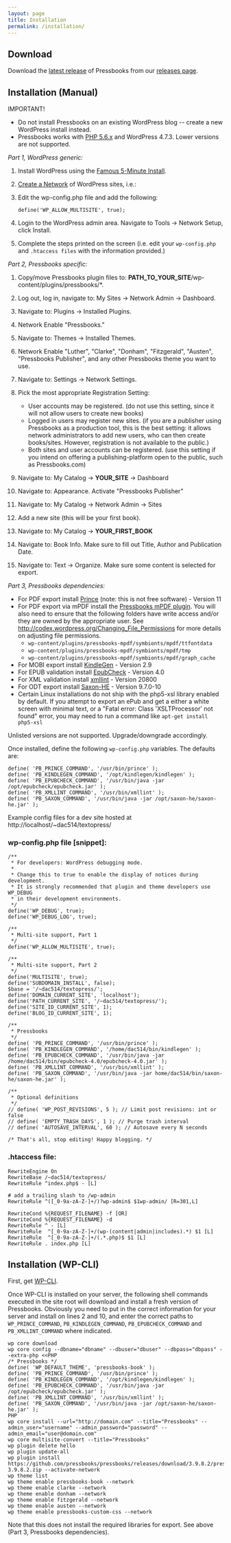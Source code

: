 ```yaml
---
layout: page
title: Installation
permalink: /installation/
---
```


## Download

Download the [latest release][1] of Pressbooks from our [releases page][2].

## Installation (Manual)

IMPORTANT!

*   Do not install Pressbooks on an existing WordPress blog -- create a new WordPress install instead.
*   Pressbooks works with [PHP 5.6.x][3] and WordPress 4.7.3. Lower versions are not supported.

*Part 1, WordPress generic:*

1.  Install WordPress using the [Famous 5-Minute Install][4].

2.  [Create a Network][5] of WordPress sites, i.e.:

3.  Edit the wp-config.php file and add the following:

    `define('WP_ALLOW_MULTISITE', true);`

4.  Login to the WordPress admin area. Navigate to Tools → Network Setup, click Install.

5.  Complete the steps printed on the screen (i.e. edit your `wp-config.php` and `.htaccess files` with the information provided.)

*Part 2, Pressbooks specific:*

1.  Copy/move Pressbooks plugin files to: **PATH_TO_YOUR_SITE**/wp-content/plugins/pressbooks/*.

2.  Log out, log in, navigate to: My Sites → Network Admin → Dashboard.

3.  Navigate to: Plugins → Installed Plugins.

4.  Network Enable "Pressbooks."

5.  Navigate to: Themes → Installed Themes.

6.  Network Enable "Luther", "Clarke", "Donham", "Fitzgerald", "Austen", "Pressbooks Publisher", and any other Pressbooks theme you want to use.

7.  Navigate to: Settings → Network Settings.

8.  Pick the most appropriate Registration Setting:

    *   User accounts may be registered. (do not use this setting, since it will not allow users to create new books)
    *   Logged in users may register new sites. (if you are a publisher using Pressbooks as a production tool, this is the best setting: it allows network administrators to add new users, who can then create books/sites. However, registration is not available to the public.)
    *   Both sites and user accounts can be registered. (use this setting if you intend on offering a publishing-platform open to the public, such as Pressbooks.com)

9.  Navigate to: My Catalog → **YOUR_SITE** → Dashboard

10. Navigate to: Appearance. Activate "Pressbooks Publisher"

11. Navigate to: My Catalog → Network Admin → Sites

12. Add a new site (this will be your first book).

13. Navigate to: My Catalog → **YOUR_FIRST_BOOK**

14. Navigate to: Book Info. Make sure to fill out Title, Author and Publication Date.

15. Navigate to: Text → Organize. Make sure some content is selected for export.

*Part 3, Pressbooks dependencies:*

*   For PDF export install [Prince][6] (note: this is not free software) - Version 11
*   For PDF export via mPDF install the [Pressbooks mPDF plugin][7]. You will also need to ensure that the following folders have write access and/or they are owned by the appropriate user. See http://codex.wordpress.org/Changing_File_Permissions for more details on adjusting file permissions.
    *   `wp-content/plugins/pressbooks-mpdf/symbionts/mpdf/ttfontdata`
    *   `wp-content/plugins/pressbooks-mpdf/symbionts/mpdf/tmp`
    *   `wp-content/plugins/pressbooks-mpdf/symbionts/mpdf/graph_cache`
*   For MOBI export install [KindleGen][8] - Version 2.9
*   For EPUB validation install [EpubCheck][9] - Version 4.0
*   For XML validation install [xmllint][10] - Version 20800
*   For ODT export install [Saxon-HE][11] - Version 9.7.0-10
*   Certain Linux installations do not ship with the php5-xsl library enabled by default. If you attempt to export an ePub and get a either a white screen with minimal text, or a "Fatal error: Class 'XSLTProcessor' not found" error, you may need to run a command like `apt-get install php5-xsl`

Unlisted versions are not supported. Upgrade/downgrade accordingly.

Once installed, define the following `wp-config.php` variables. The defaults are:

    define( 'PB_PRINCE_COMMAND', '/usr/bin/prince' );
    define( 'PB_KINDLEGEN_COMMAND', '/opt/kindlegen/kindlegen' );
    define( 'PB_EPUBCHECK_COMMAND', '/usr/bin/java -jar /opt/epubcheck/epubcheck.jar' );
    define( 'PB_XMLLINT_COMMAND', '/usr/bin/xmllint' );
    define( 'PB_SAXON_COMMAND', '/usr/bin/java -jar /opt/saxon-he/saxon-he.jar' );


Example config files for a dev site hosted at http://localhost/~dac514/textopress/

### wp-config.php file [snippet]:

    /**
     * For developers: WordPress debugging mode.
     *
     * Change this to true to enable the display of notices during development.
     * It is strongly recommended that plugin and theme developers use WP_DEBUG
     * in their development environments.
     */
    define('WP_DEBUG', true);
    define('WP_DEBUG_LOG', true);

    /**
     * Multi-site support, Part 1
     */
    define('WP_ALLOW_MULTISITE', true);

    /**
     * Multi-site support, Part 2
     */
    define('MULTISITE', true);
    define('SUBDOMAIN_INSTALL', false);
    $base = '/~dac514/textopress/';
    define('DOMAIN_CURRENT_SITE', 'localhost');
    define('PATH_CURRENT_SITE', '/~dac514/textopress/');
    define('SITE_ID_CURRENT_SITE', 1);
    define('BLOG_ID_CURRENT_SITE', 1);

    /**
     * Pressbooks
     */
    define( 'PB_PRINCE_COMMAND', '/usr/bin/prince' );
    define( 'PB_KINDLEGEN_COMMAND', '/home/dac514/bin/kindlegen' );
    define( 'PB_EPUBCHECK_COMMAND', '/usr/bin/java -jar /home/dac514/bin/epubcheck-4.0/epubcheck-4.0.jar' );
    define( 'PB_XMLLINT_COMMAND', '/usr/bin/xmllint' );
    define( 'PB_SAXON_COMMAND', '/usr/bin/java -jar home/dac514/bin/saxon-he/saxon-he.jar' );

    /**
     * Optional definitions
     */
    // define( 'WP_POST_REVISIONS', 5 ); // Limit post revisions: int or false
    // define( 'EMPTY_TRASH_DAYS', 1 ); // Purge trash interval
    // define( 'AUTOSAVE_INTERVAL', 60 ); // Autosave every N seconds

    /* That's all, stop editing! Happy blogging. */


### .htaccess file:

    RewriteEngine On
    RewriteBase /~dac514/textopress/
    RewriteRule ^index.php$ - [L]

    # add a trailing slash to /wp-admin
    RewriteRule ^([_0-9a-zA-Z-]+/)?wp-admin$ $1wp-admin/ [R=301,L]

    RewriteCond %{REQUEST_FILENAME} -f [OR]
    RewriteCond %{REQUEST_FILENAME} -d
    RewriteRule ^ - [L]
    RewriteRule  ^[_0-9a-zA-Z-]+/(wp-(content|admin|includes).*) $1 [L]
    RewriteRule  ^[_0-9a-zA-Z-]+/(.*.php)$ $1 [L]
    RewriteRule . index.php [L]


## Installation (WP-CLI)

First, get [WP-CLI][14].

Once WP-CLI is installed on your server, the following shell commands executed in the site root will download and install a fresh version of Pressbooks. Obviously you need to put in the correct information for your server and install on lines 2 and 10, and enter the correct paths to `WP_PRINCE_COMMAND`, `PB_KINDLEGEN_COMMAND`, `PB_EPUBCHECK_COMMAND` and `PB_XMLLINT_COMMAND` where indicated.

    wp core download
    wp core config --dbname="dbname" --dbuser="dbuser" --dbpass="dbpass" --extra-php <<PHP
    /* Pressbooks */
    define( 'WP_DEFAULT_THEME', 'pressbooks-book' );
    define( 'PB_PRINCE_COMMAND', '/usr/bin/prince' );
    define( 'PB_KINDLEGEN_COMMAND', '/opt/kindlegen/kindlegen' );
    define( 'PB_EPUBCHECK_COMMAND', '/usr/bin/java -jar /opt/epubcheck/epubcheck.jar' );
    define( 'PB_XMLLINT_COMMAND', '/usr/bin/xmllint' );
    define( 'PB_SAXON_COMMAND', '/usr/bin/java -jar /opt/saxon-he/saxon-he.jar' );
    PHP
    wp core install --url="http://domain.com" --title="Pressbooks" --admin_user="username" --admin_password="password" --admin_email="user@domain.com"
    wp core multisite-convert --title="Pressbooks"
    wp plugin delete hello
    wp plugin update-all
    wp plugin install https://github.com/pressbooks/pressbooks/releases/download/3.9.8.2/pressbooks-3.9.8.2.zip --activate-network
    wp theme list
    wp theme enable pressbooks-book --network
    wp theme enable clarke --network
    wp theme enable donham --network
    wp theme enable fitzgerald --network
    wp theme enable austen --network
    wp theme enable pressbooks-custom-css --network


Note that this does not install the required libraries for export. See above (Part 3, Pressbooks dependencies).

 [1]: https://github.com/pressbooks/pressbooks/releases/latest
 [2]: https://github.com/pressbooks/pressbooks/releases/
 [3]: https://secure.php.net/supported-versions.php
 [4]: http://codex.wordpress.org/Installing_WordPress
 [5]: http://codex.wordpress.org/Create_A_Network
 [6]: http://pressbooks.com/prince
 [7]: https://wordpress.org/plugins/pressbooks-mpdf
 [8]: http://www.amazon.com/gp/feature.html?docId=1000765211
 [9]: https://github.com/idpf/epubcheck
 [10]: http://xmlsoft.org/xmllint.html
 [11]: https://sourceforge.net/projects/saxon/files/Saxon-HE/
 [13]: https://github.com/leafo/scssphp/
 [14]: https://wp-cli.org/
